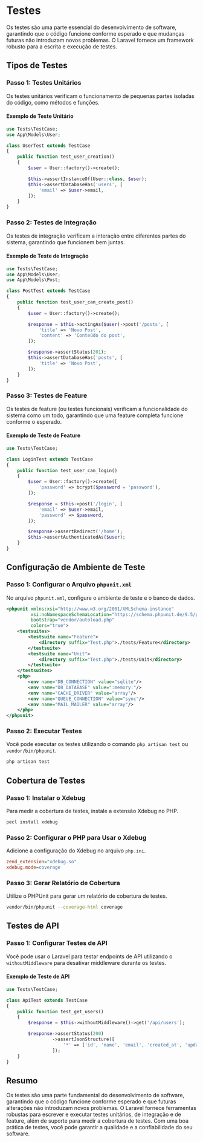 # Testes

Os testes são uma parte essencial do desenvolvimento de software, garantindo que o código funcione conforme esperado e que mudanças futuras não introduzam novos problemas. O Laravel fornece um framework robusto para a escrita e execução de testes.

## Tipos de Testes

### Passo 1: Testes Unitários

Os testes unitários verificam o funcionamento de pequenas partes isoladas do código, como métodos e funções.

#### Exemplo de Teste Unitário

```php
use Tests\TestCase;
use App\Models\User;

class UserTest extends TestCase
{
    public function test_user_creation()
    {
        $user = User::factory()->create();

        $this->assertInstanceOf(User::class, $user);
        $this->assertDatabaseHas('users', [
            'email' => $user->email,
        ]);
    }
}
```

### Passo 2: Testes de Integração

Os testes de integração verificam a interação entre diferentes partes do sistema, garantindo que funcionem bem juntas.

#### Exemplo de Teste de Integração

```php
use Tests\TestCase;
use App\Models\User;
use App\Models\Post;

class PostTest extends TestCase
{
    public function test_user_can_create_post()
    {
        $user = User::factory()->create();

        $response = $this->actingAs($user)->post('/posts', [
            'title' => 'Novo Post',
            'content' => 'Conteúdo do post',
        ]);

        $response->assertStatus(201);
        $this->assertDatabaseHas('posts', [
            'title' => 'Novo Post',
        ]);
    }
}
```

### Passo 3: Testes de Feature

Os testes de feature (ou testes funcionais) verificam a funcionalidade do sistema como um todo, garantindo que uma feature completa funcione conforme o esperado.

#### Exemplo de Teste de Feature

```php
use Tests\TestCase;

class LoginTest extends TestCase
{
    public function test_user_can_login()
    {
        $user = User::factory()->create([
            'password' => bcrypt($password = 'password'),
        ]);

        $response = $this->post('/login', [
            'email' => $user->email,
            'password' => $password,
        ]);

        $response->assertRedirect('/home');
        $this->assertAuthenticatedAs($user);
    }
}
```

## Configuração de Ambiente de Teste

### Passo 1: Configurar o Arquivo `phpunit.xml`

No arquivo `phpunit.xml`, configure o ambiente de teste e o banco de dados.

```xml
<phpunit xmlns:xsi="http://www.w3.org/2001/XMLSchema-instance"
         xsi:noNamespaceSchemaLocation="https://schema.phpunit.de/9.5/phpunit.xsd"
         bootstrap="vendor/autoload.php"
         colors="true">
    <testsuites>
        <testsuite name="Feature">
            <directory suffix="Test.php">./tests/Feature</directory>
        </testsuite>
        <testsuite name="Unit">
            <directory suffix="Test.php">./tests/Unit</directory>
        </testsuite>
    </testsuites>
    <php>
        <env name="DB_CONNECTION" value="sqlite"/>
        <env name="DB_DATABASE" value=":memory:"/>
        <env name="CACHE_DRIVER" value="array"/>
        <env name="QUEUE_CONNECTION" value="sync"/>
        <env name="MAIL_MAILER" value="array"/>
    </php>
</phpunit>
```

### Passo 2: Executar Testes

Você pode executar os testes utilizando o comando `php artisan test` ou `vendor/bin/phpunit`.

```bash
php artisan test
```

## Cobertura de Testes

### Passo 1: Instalar o Xdebug

Para medir a cobertura de testes, instale a extensão Xdebug no PHP.

```bash
pecl install xdebug
```

### Passo 2: Configurar o PHP para Usar o Xdebug

Adicione a configuração do Xdebug no arquivo `php.ini`.

```ini
zend_extension="xdebug.so"
xdebug.mode=coverage
```

### Passo 3: Gerar Relatório de Cobertura

Utilize o PHPUnit para gerar um relatório de cobertura de testes.

```bash
vendor/bin/phpunit --coverage-html coverage
```

## Testes de API

### Passo 1: Configurar Testes de API

Você pode usar o Laravel para testar endpoints de API utilizando o `withoutMiddleware` para desativar middleware durante os testes.

#### Exemplo de Teste de API

```php
use Tests\TestCase;

class ApiTest extends TestCase
{
    public function test_get_users()
    {
        $response = $this->withoutMiddleware()->get('/api/users');

        $response->assertStatus(200)
                 ->assertJsonStructure([
                     '*' => ['id', 'name', 'email', 'created_at', 'updated_at'],
                 ]);
    }
}
```

## Resumo

Os testes são uma parte fundamental do desenvolvimento de software, garantindo que o código funcione conforme esperado e que futuras alterações não introduzam novos problemas. O Laravel fornece ferramentas robustas para escrever e executar testes unitários, de integração e de feature, além de suporte para medir a cobertura de testes. Com uma boa prática de testes, você pode garantir a qualidade e a confiabilidade do seu software.
